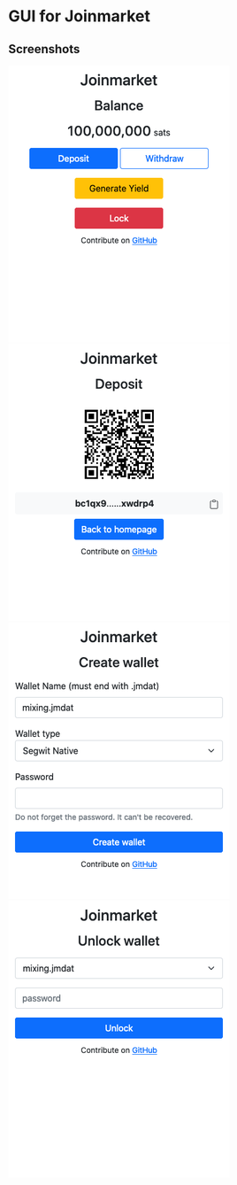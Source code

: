 # GUI for Joinmarket

## Screenshots

<img src="images/balance.png" alt="Balance">

<img src="images/deposit.png" alt="Deposit">

<img src="images/create_wallet.png" alt="Create">

<img src="images/unlock.png" alt="Unlock">